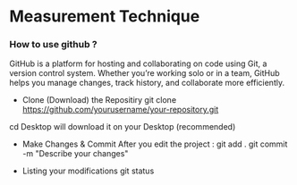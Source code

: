 # Measurement Technique

### How to use github ?
GitHub is a platform for hosting and collaborating on code using Git, a version control system. Whether you’re working solo or in a team, GitHub helps you manage changes, track history, and collaborate more efficiently.

- Clone (Download) the Repositiry
git clone https://github.com/yourusername/your-repository.git

cd Desktop will download it on your Desktop (recommended)

- Make Changes & Commit
After you edit the project :
git add .
git commit -m "Describe your changes"

- Listing your modifications
git status